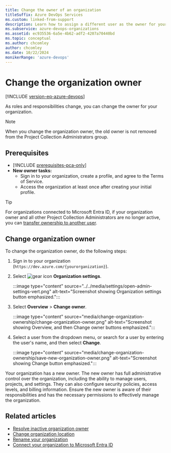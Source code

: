 ```yaml
---
title: Change the owner of an organization
titleSuffix: Azure DevOps Services
ms.custom: linked-from-support
description: Learn how to assign a different user as the owner for your organization and which permissions are required.
ms.subservice: azure-devops-organizations
ms.assetid: ec935536-6a5e-4b62-adf2-4207a70440bd
ms.topic: conceptual
ms.author: chcomley
author: chcomley
ms.date: 10/22/2024
monikerRange: 'azure-devops'
---
```


# Change the organization owner

[!INCLUDE [version-eq-azure-devops](../../includes/version-eq-azure-devops.md)]

As roles and responsibilities change, you can change the owner for your organization.

> [!NOTE]  
> When you change the organization owner, the old owner is not removed from the Project Collection Administrators group.

## Prerequisites

- [!INCLUDE [prerequisites-pca-only](../../includes/prerequisites-pca-only.md)]
- **New owner tasks:**
  - Sign in to your organization, create a profile, and agree to the Terms of Service.
  - Access the organization at least once after creating your initial profile.

> [!TIP]
> For organizations connected to Microsoft Entra ID, if your organization owner and all other Project Collection Administrators are no longer active, you can [transfer ownership to another user](resolve-orphaned-organization.md).

## Change organization owner

To change the organization owner, do the following steps:

1. Sign in to your organization (`https://dev.azure.com/{yourorganization}`).

2. Select ![gear icon](../../media/icons/gear-icon.png) **Organization settings**.

   :::image type="content" source="../../media/settings/open-admin-settings-vert.png" alt-text="Screenshot showing Organization settings button emphasized.":::

3. Select **Overview** > **Change owner**.  

   :::image type="content" source="media/change-organization-ownership/change-organization-owner.png" alt-text="Screenshot showing Overview, and then Change owner buttons emphasized.":::

4. Select a user from the dropdown menu, or search for a user by entering the user's name, and then select **Change**.

   :::image type="content" source="media/change-organization-ownership/save-new-organization-owner.png" alt-text="Screenshot showing Change button emphasized.":::

Your organization has a new owner. The new owner has full administrative control over the organization, including the ability to manage users, projects, and settings. They can also configure security policies, access levels, and billing information. Ensure the new owner is aware of their responsibilities and has the necessary permissions to effectively manage the organization.

## Related articles

- [Resolve inactive organization owner](resolve-orphaned-organization.md)
- [Change organization location](change-organization-location.md)
- [Rename your organization](rename-organization.md)
- [Connect your organization to Microsoft Entra ID](connect-organization-to-azure-ad.md)
